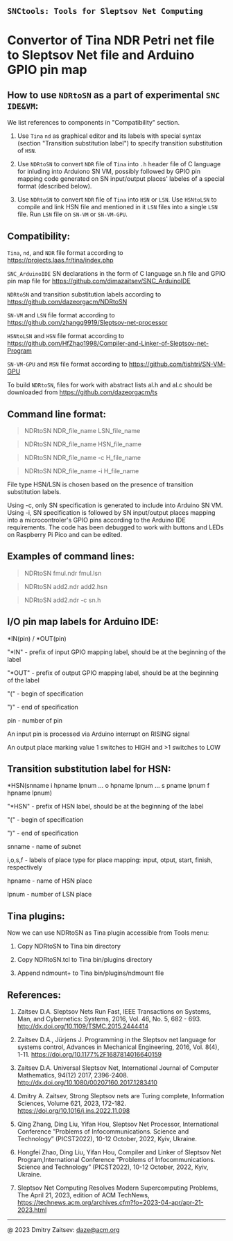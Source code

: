 ## `SNCtools: Tools for Sleptsov Net Computing`

# Convertor of Tina NDR Petri net file to Sleptsov Net file and Arduino GPIO pin map


How to use `NDRtoSN` as a part of experimental `SNC IDE&VM`:
------------------------------------------------------------

We list references to components in "Compatibility" section.

1) Use `Tina` `nd` as graphical editor and its labels with special syntax (section "Transition substitution label") to specify transition substitution of `HSN`.
  
2) Use `NDRtoSN` to convert `NDR` file of `Tina` into `.h` header file of C language for inluding into Arduiono SN VM, possibly followed by GPIO pin mapping code generated on SN input/output places' labeles of a special format (described below).

3) Use `NDRtoSN` to convert `NDR` file of `Tina` into `HSN` or `LSN`. Use `HSNtoLSN` to compile and link HSN file and mentioned in it `LSN` files into a single `LSN` file. Run `LSN` file on `SN-VM` or `SN-VM-GPU`.


Compatibility: 
-------------- 

`Tina`, `nd`, and `NDR` file format according to https://projects.laas.fr/tina/index.php

`SNC_ArduinoIDE` SN declarations in the form of C language sn.h file and GPIO pin map file for https://github.com/dimazaitsev/SNC_ArduinoIDE

`NDRtoSN` and transition substitution labels according to https://github.com/dazeorgacm/NDRtoSN

`SN-VM` and `LSN` file format according to https://github.com/zhangq9919/Sleptsov-net-processor

`HSNtoLSN` and `HSN` file format according to https://github.com/HfZhao1998/Compiler-and-Linker-of-Sleptsov-net-Program

`SN-VM-GPU` and `MSN` file format according to https://github.com/tishtri/SN-VM-GPU

To build `NDRtoSN`, files for work with abstract lists al.h and al.c should be downloaded from https://github.com/dazeorgacm/ts


Command line format: 
-------------------- 

   >NDRtoSN NDR_file_name LSN_file_name 
   
   >NDRtoSN NDR_file_name HSN_file_name

   >NDRtoSN NDR_file_name -c H_file_name

   >NDRtoSN NDR_file_name -i H_file_name
   
File type HSN/LSN is chosen based on the presence of transition substitution labels. 

Using -c, only SN specification is generated to include into Arduino SN VM. Using -i, SN specification is followed by SN input/output places mapping into a microcontroler's GPIO pins according to the Arduino IDE requirements. The code has been debugged to work with buttons and LEDs on Raspberry Pi Pico and can be edited. 
   
   
Examples of command lines: 
-------------------------- 

   >NDRtoSN fmul.ndr fmul.lsn
   
   >NDRtoSN add2.ndr add2.hsn

   >NDRtoSN add2.ndr -c sn.h 
  
  
I/O pin map labels for Arduino IDE:
-----------------------------------

*IN(pin) / *OUT(pin)

"*IN" - prefix of input GPIO mapping label, should be at the beginning of the label

"*OUT" - prefix of output GPIO mapping label, should be at the beginning of the label

"(" - begin of specification

")" - end of specification

pin - number of pin

An input pin is processed via Arduino interrupt on RISING signal

An output place marking value 1 switches to HIGH and >1 switches to LOW


Transition substitution label for HSN:
--------------------------------------

*HSN(snname i hpname lpnum ... o hpname lpnum ... s pname lpnum f hpname lpnum)

"*HSN" - prefix of HSN label, should be at the beginning of the label

"(" - begin of specification

")" - end of specification

snname - name of subnet

i,o,s,f - labels of place type for place mapping: input, otput, start, finish, respectively

hpname - name of HSN place

lpnum - number of LSN place


Tina plugins:
-------------

Now we can use NDRtoSN as Tina plugin accessible from Tools menu:

1) Copy NDRtoSN to Tina bin directory

2) Copy NDRtoSN.tcl to Tina bin/plugins directory

3) Append ndmount+ to Tina bin/plugins/ndmount file

   
References: 
----------- 
1. Zaitsev D.A. Sleptsov Nets Run Fast, IEEE Transactions on Systems, Man, and Cybernetics: Systems, 2016, Vol. 46, No. 5, 682 - 693. http://dx.doi.org/10.1109/TSMC.2015.2444414

2. Zaitsev D.A., Jürjens J. Programming in the Sleptsov net language for systems control, Advances in Mechanical Engineering, 2016, Vol. 8(4), 1-11. https://doi.org/10.1177%2F1687814016640159

3. Zaitsev D.A. Universal Sleptsov Net, International Journal of Computer Mathematics, 94(12) 2017, 2396-2408. http://dx.doi.org/10.1080/00207160.2017.1283410

4. Dmitry A. Zaitsev, Strong Sleptsov nets are Turing complete, Information Sciences, Volume 621, 2023, 172-182. https://doi.org/10.1016/j.ins.2022.11.098

5. Qing Zhang, Ding Liu, Yifan Hou, Sleptsov Net Processor, International Conference ”Problems of Infocommunications. Science and Technology” (PICST2022), 10-12 October, 2022, Kyiv, Ukraine.

6. Hongfei Zhao, Ding Liu, Yifan Hou, Compiler and Linker of Sleptsov Net Program,International Conference ”Problems of Infocommunications. Science and Technology” (PICST2022), 10-12 October, 2022, Kyiv, Ukraine.

7. Sleptsov Net Computing Resolves Modern Supercomputing Problems, The April 21, 2023, edition of ACM TechNews, https://technews.acm.org/archives.cfm?fo=2023-04-apr/apr-21-2023.html

----------------------------------------------------------------------- 
@ 2023 Dmitry Zaitsev: daze@acm.org 
